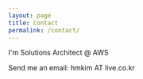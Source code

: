 ```yaml
---
layout: page
title: Contact
permalink: /contact/
---
```


I'm Solutions Architect @ AWS

Send me an email: hmkim AT live.co.kr
